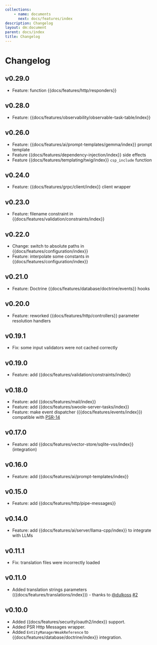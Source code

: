 ```yaml
---
collections: 
    - name: documents
      next: docs/features/index
description: Changelog
layout: dm:document
parent: docs/index
title: Changelog
---
```


# Changelog

## v0.29.0

- Feature: function {{docs/features/http/responders}}

## v0.28.0

- Feature: {{docs/features/observability/observable-task-table/index}}

## v0.26.0

- Feature: {{docs/features/ai/prompt-templates/gemma/index}} prompt template
- Feature {{docs/features/dependency-injection/index}} side effects
- Feature {{docs/features/templating/twig/index}} `csp_include` function

## v0.24.0

- Feature: {{docs/features/grpc/client/index}} client wrapper

## v0.23.0

- Feature: filename constraint in {{docs/features/validation/constraints/index}}

## v0.22.0

- Change: switch to absolute paths in {{docs/features/configuration/index}}
- Feature: interpolate some constants in {{docs/features/configuration/index}}

## v0.21.0

- Feature: Doctrine {{docs/features/database/doctrine/events}} hooks

## v0.20.0

- Feature: reworked {{docs/features/http/controllers}} parameter resolution handlers

## v0.19.1

- Fix: some input validators were not cached correctly

## v0.19.0

- Feature: add {{docs/features/validation/constraints/index}}

## v0.18.0

- Feature: add {{docs/features/mail/index}}
- Feature: add {{docs/features/swoole-server-tasks/index}}
- Feature: make event dispatcher ({{docs/features/events/index}}) compatible 
    with [PSR-14](https://www.php-fig.org/psr/psr-14/)

## v0.17.0

- Feature: add {{docs/features/vector-store/sqlite-vss/index}} (integration)

## v0.16.0

- Feature: add {{docs/features/ai/prompt-templates/index}} 

## v0.15.0

- Feature: add {{docs/features/http/pipe-messages}}

## v0.14.0

- Feature: add {{docs/features/ai/server/llama-cpp/index}} to integrate with LLMs 

## v0.11.1

- Fix: translation files were incorrectly loaded

## v0.11.0

- Added translation strings parameters ({{docs/features/translations/index}}) - thanks to [@dulkoss](https://github.com/dulkoss) [#2](https://github.com/distantmagic/resonance/pull/2)

## v0.10.0

- Added {{docs/features/security/oauth2/index}} support.
- Added PSR Http Messages wrapper.
- Added `EntityManagerWeakReference` to {{docs/features/database/doctrine/index}} integration.

